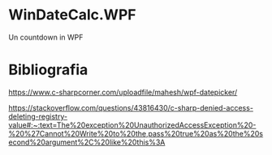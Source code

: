 # WinDateCalc.WPF
Un countdown in WPF

# Bibliografia
https://www.c-sharpcorner.com/uploadfile/mahesh/wpf-datepicker/

https://stackoverflow.com/questions/43816430/c-sharp-denied-access-deleting-registry-value#:~:text=The%20exception%20UnauthorizedAccessException%20-%20%27Cannot%20Write%20to%20the,pass%20true%20as%20the%20second%20argument%2C%20like%20this%3A

